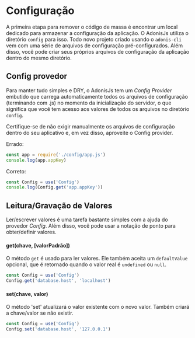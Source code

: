 # Configuração

A primeira etapa para remover o código de massa é encontrar um local dedicado para armazenar a configuração da aplicação. O AdonisJs utiliza o diretório `config` para isso. Todo novo projeto criado usando o `adonis-cli` vem com uma série de arquivos de configuração pré-configurados. Além disso, você pode criar seus próprios arquivos de configuração da aplicação dentro do mesmo diretório.

## Config provedor
Para manter tudo simples e DRY, o AdonisJs tem um *Config Provider* embutido que carrega automaticamente todos os arquivos de configuração (terminando com .js) no momento da inicialização do servidor, o que significa que você tem acesso aos valores de todos os arquivos no diretório `config`.

Certifique-se de não exigir manualmente os arquivos de configuração dentro do seu aplicativo e, em vez disso, aproveite o Config provider.

Errado:
```js
const app = require('./config/app.js')
console.log(app.appKey)
```

Correto:
```js
const Config = use('Config')
console.log(Config.get('app.appKey'))
```

## Leitura/Gravação de Valores
Ler/escrever valores é uma tarefa bastante simples com a ajuda do provedor *Config*. Além disso, você pode usar a notação de ponto para obter/definir valores.

#### get(chave, [valorPadrão])
O método `get` é usado para ler valores. Ele também aceita um `defaultValue` opcional, que é retornado quando o valor real é `undefined` ou `null`.

```js
const Config = use('Config')
Config.get('database.host', 'localhost')
```

#### set(chave, valor)
O método 'set' atualizará o valor existente com o novo valor. Também criará a chave/valor se não existir.

```js
const Config = use('Config')
Config.set('database.host', '127.0.0.1')
```
